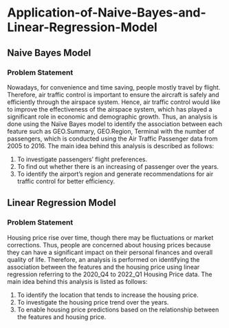 # Application-of-Naive-Bayes-and-Linear-Regression-Model

## Naive Bayes Model
### Problem Statement
Nowadays, for convenience and time saving, people mostly travel by flight. Therefore, air traffic control is important to ensure the aircraft is safely and efficiently through the airspace system. Hence, air traffic control would like to improve the effectiveness of the airspace system, which has played a significant role in economic and demographic growth. Thus, an analysis is done using the Naïve Bayes model to identify the association between each feature such as GEO.Summary, GEO.Region, Terminal with the number of passengers, which is conducted using the Air Traffic Passenger data from 2005 to 2016. The main idea behind this analysis is described as follows:
1. To investigate passengers’ flight preferences.
 2. To find out whether there is an increasing of passenger over the years.
 3. To identify the airport’s region and generate recommendations for air traffic control for better
 efficiency.

## Linear Regression Model
### Problem Statement
Housing price rise over time, though there may be fluctuations or market corrections. Thus, people are concerned about housing prices because they can have a significant impact on their personal finances and overall quality of life. Therefore, an analysis is performed on identifying the association between the features and the housing price using linear regression referring to the 2020_Q4 to 2022_Q1 Housing Price data. The main idea behind this analysis is listed as follows: 
1. To identify the location that tends to increase the housing price.
 2. To investigate the housing price trend over the years.
 3. To enable housing price predictions based on the relationship between the features and housing
 price.
